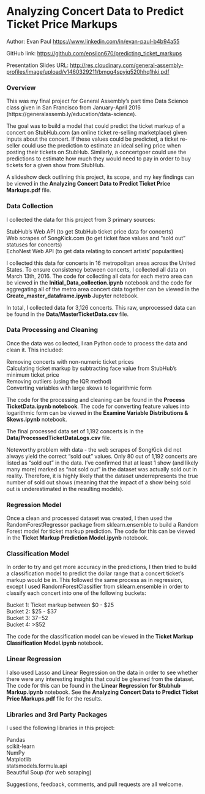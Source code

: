 <h1>Analyzing Concert Data to Predict Ticket Price Markups</h1>

Author: Evan Paul
https://www.linkedin.com/in/evan-paul-b4b94a55 

GitHub link: https://github.com/epsilon670/predicting_ticket_markups 

Presentation Slides URL: http://res.cloudinary.com/general-assembly-profiles/image/upload/v1460329211/bmgg4spyiq520hhq1hki.pdf

<h3>Overview</h3>
This was my final project for General Assembly’s part time Data Science class given in San Francisco from January-April 2016 (https://generalassemb.ly/education/data-science).

The goal was to build a model that could predict the ticket markup of a concert on StubHub.com (an online ticket re-selling marketplace) given inputs about the concert. If these values could be predicted, a ticket re-seller could use the prediction to estimate an ideal selling price when posting their tickets on StubHub. Similarly, a concertgoer could use the predictions to estimate how much they would need to pay in order to buy tickets for a given show from StubHub.

A slideshow deck outlining this project, its scope, and my key findings can be viewed in the <b>Analyzing Concert Data to Predict Ticket Price Markups.pdf</b> file.

<h3>Data Collection</h3>
I collected the data for this project from 3 primary sources:

StubHub’s Web API (to get StubHub ticket price data for concerts)<br>
Web scrapes of SongKick.com (to get ticket face values and “sold out” statuses for concerts)<br>
EchoNest Web API (to get data relating to concert artists’ popularities)<br>

I collected this data for concerts in 16 metropolitan areas across the United States. To ensure consistency between concerts, I collected all data on March 13th, 2016. The code for collecting all data for each metro area can be viewed in the <b>Initial_Data_collection.ipynb</b> notebook and the code for aggregating all of the metro area concert data together can be viewed in the <b>Create_master_dataframe.ipynb</b> Jupyter notebook.

In total, I collected data for 3,126 concerts. This raw, unprocessed data can be found in the <b>Data/MasterTicketData.csv</b> file.

<h3>Data Processing and Cleaning</h3>
Once the data was collected, I ran Python code to process the data and clean it. This included:

Removing concerts with non-numeric ticket prices<br>
Calculating ticket markup by subtracting face value from StubHub’s minimum ticket price<br>
Removing outliers (using the IQR method)<br>
Converting variables with large skews to logarithmic form<br>

The code for the processing and cleaning can be found in the <b>Process TicketData.ipynb notebook</b>. The code for converting feature values into logarithmic form can be viewed in the <b>Examine Variable Distributions & Skews.ipynb</b> notebook.

The final processed data set of 1,192 concerts is in the <b>Data/ProcessedTicketDataLogs.csv</b> file.

Noteworthy problem with data - the web scrapes of SongKick did not always yield the correct “sold out” values. Only 80 out of 1,192 concerts are listed as “sold out” in the data. I’ve confirmed that at least 1 show (and likely many more) marked as “not sold out” in the dataset was actually sold out in reality. Therefore, it is highly likely that the dataset underrepresents the true number of sold out shows (meaning that the impact of a show being sold out is underestimated in the resulting models).

<h3>Regression Model</h3>

Once a clean and processed dataset was created, I then used the RandomForestRegressor package from sklearn.ensemble to build a Random Forest model for ticket markup prediction. The code for this can be viewed in the <b>Ticket Markup Prediction Model.ipynb</b> notebook.

<h3>Classification Model</h3>

In order to try and get more accuracy in the predictions, I then tried to build a classification model to predict the dollar range that a concert ticket’s markup would be in. This followed the same process as in regression, except I used RandomForestClassifier from sklearn.ensemble in order  to classify each concert into one of the following buckets:

Bucket 1: Ticket markup between $0 - $25 <br>
Bucket 2: $25 - $37 <br>
Bucket 3: $37-$52 <br>
Bucket 4: >$52 <br>

The code for the classification model can be viewed in the <b>Ticket Markup Classification Model.ipynb</b> notebook.

<h3>Linear Regression</h3>

I also used Lasso and Linear Regression on the data in order to see whether there were any interesting insights that could be gleaned from the dataset. The code for this can be found in the <b>Linear Regression for Stubhub Markup.ipynb</b> notebook. See the <b>Analyzing Concert Data to Predict Ticket Price Markups.pdf</b> file for the results.

<h3>Libraries and 3rd Party Packages</h3>

I used the following libraries in this project:

Pandas<br>
scikit-learn<br>
NumPy<br>
Matplotlib<br>
statsmodels.formula.api<br>
Beautiful Soup (for web scraping)<br>

Suggestions, feedback, comments, and pull requests are all welcome.

